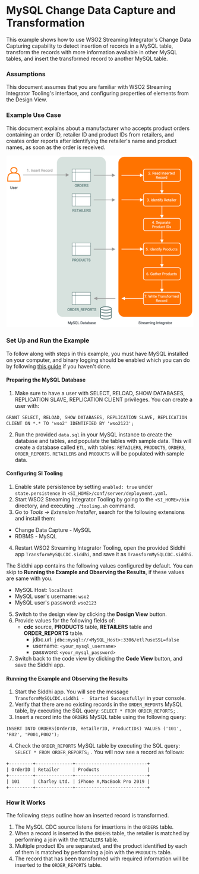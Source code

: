# MySQL Change Data Capture and Transformation
This example shows how to use WSO2 Streaming Integrator's Change Data Capturing capability to detect insertion of records in a MySQL table, transform the records with more information available in other MySQL tables, and insert the transformed record to another MySQL table. 

### Assumptions
This document assumes that you are familiar with WSO2 Streaming Integrator Tooling's interface, and configuring properties of elements from the Design View.

### Example Use Case ###
This document explains about a manufacturer who accepts product orders containing an order ID, retailer ID and product IDs from retailers, and creates order reports after identifying the retailer's name and product names, as soon as the order is received.

<img src="../../../docs/assets/images/migration-mule/transform-mysql-cdc-use-case.png">

### Set Up and Run the Example

To follow along with steps in this example, you must have MySQL installed on your computer, and binary logging should be enabled which you can do by following [this guide](https://debezium.io/docs/connectors/mysql/#enabling-the-binlog) if you haven't done.

#### Preparing the MySQL Database

1. Make sure to have a user with SELECT, RELOAD, SHOW DATABASES, REPLICATION SLAVE, REPLICATION CLIENT privileges. You can create a user with: 
```
GRANT SELECT, RELOAD, SHOW DATABASES, REPLICATION SLAVE, REPLICATION CLIENT ON *.* TO 'wso2' IDENTIFIED BY 'wso2123';
```
2. Run the provided `data.sql` in your MySQL instance to create the database and tables, and populate the tables with sample data. This will create a database called `ETL`, with tables: `RETAILERS`, `PRODUCTS`, `ORDERS`, `ORDER_REPORTS`. `RETAILERS` and `PRODUCTS` will be populated with sample data.

#### Configuring SI Tooling

1. Enable state persistence by setting `enabled: true` under `state.persistence` in `<SI_HOME>/conf/server/deployment.yaml`.
2. Start WSO2 Streaming Integrator Tooling by going to the `<SI_HOME>/bin` directory, and executing `./tooling.sh` command.
3. Go to _Tools -> Extension Installer_, search for the following extensions and install them:
  - Change Data Capture - MySQL
  - RDBMS - MySQL
4. Restart WSO2 Streaming Integrator Tooling, open the provided Siddhi app `TransformMySQLCDC.siddhi`, and save it as `TransformMySQLCDC.siddhi`.

The Siddhi app contains the following values configured by default. You can skip to **Running the Example and Observing the Results**, if these values are same with you.
- MySQL Host: `localhost`
- MySQL user's username: `wso2`
- MySQL user's password: `wso2123`

5. Switch to the design view by clicking the **Design View** button.
6. Provide values for the following fields of:
    * **cdc** source, **PRODUCTS** table, **RETAILERS** table and **ORDER_REPORTS** table.
        - jdbc.url: `jdbc:mysql://<MySQL_Host>:3306/etl?useSSL=false`
        - username: `<your_mysql_username>`
        - password: `<your_mysql_password>`
7. Switch back to the code view by clicking the **Code View** button, and save the Siddhi app.


#### Running the Example and Observing the Results

1. Start the Siddhi app. You will see the message `TransformMySQLCDC.siddhi -  Started Successfully!` in your console.
2. Verify that there are no existing records in the `ORDER_REPORTS` MySQL table, by executing the SQL query: `SELECT * FROM ORDER_REPORTS;` .
3. Insert a record into the `ORDERS` MySQL table using the following query: 
```
INSERT INTO ORDERS(OrderID, RetailerID, ProductIDs) VALUES ('101', 'R02', 'P001,P002');
```
4. Check the `ORDER_REPORTS` MySQL table by executing the SQL query: `SELECT * FROM ORDER_REPORTS;` . You will now see a record as follows:
```
+---------+--------------+---------------------------+
| OrderID | Retailer     | Products                  |
+---------+--------------+---------------------------+
| 101     | Charley Ltd. | iPhone X,MacBook Pro 2019 |
+---------+--------------+---------------------------+
```

### How it Works

The following steps outline how an inserted record is transformed.
1. The MySQL CDC source listens for insertions in the `ORDERS` table.
2. When a record is inserted in the `ORDERS` table, the retailer is matched by performing a join with the `RETAILERS` table.
3. Multiple product IDs are separated, and the product identified by each of them is matched by performing a join with the `PRODUCTS` table.
4. The record that has been transformed with required information will be inserted to the `ORDER_REPORTS` table.
